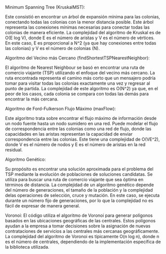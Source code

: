 Minimum Spanning Tree (KruskalMST):

Este consistió en encontrar un árbol de expansión mínima para las colonias, conectando todas las colonias con la menor distancia posible. Este árbol representa las conexiones mínimas necesarias para conectar todas las colonias de manera eficiente. La complejidad del algoritmo de Kruskal es de O(E log V), donde E es el número de aristas y V es el número de vértices. En este caso, E es proporcional a N^2 (ya que hay conexiones entre todas las colonias) y V es el número de colonias (N).

Algoritmo del Vecino más Cercano (findShortestTSPNearestNeighbor):

El algoritmo de Nearest Neighbour se basó en encontrar una ruta de comercio viajante (TSP) utilizando el enfoque del vecino más cercano. La ruta encontrada representa el camino más corto que un mensajero podría tomar para visitar todas las colonias exactamente una vez y regresar al punto de partida. La complejidad de este algoritmo es O(N^2) ya que, en el peor de los casos, cada colonia se compara con todas las demás para encontrar la más cercana.

Algoritmo de Ford-Fulkerson Flujo Máximo (maxFlow):

Este algoritmo trata sobre encontrar el flujo máximo de información desde un nodo fuente hasta un nodo sumidero en una red. Puede modelar el flujo de correspondencia entre las colonias como una red de flujo, donde las capacidades en las aristas representan la capacidad de enviar correspondencia entre las colonias. Este tiene una complejidad de O(VE^2), donde V es el número de nodos y E es el número de aristas en la red residual.

Algoritmo Genético:

Su propósito es encontrar una solución aproximada para el problema del TSP mediante la evolución de poblaciones de soluciones candidatas. Se utiliza para buscar una ruta de comercio viajante que sea óptima en términos de distancia. La complejidad de un algoritmo genético depende del número de generaciones, el tamaño de la población y la complejidad delas operaciones de selección, cruce y mutación. En este caso, se ejecuta durante un número fijo de generaciones, por lo que la complejidad no es fácil de expresar de manera general. 

Voronoi:
El código utiliza el algoritmo de Voronoi para generar polígonos basados en las ubicaciones geográficas de las centrales. Estos polígonos ayudan a la empresa a tomar decisiones sobre la asignación de nuevas contrataciones de servicios a las centrales más cercanas geográficamente. La complejidad del algoritmo de Voronoi es típicamente O(n log n), donde n es el número de centrales, dependiendo de la implementación específica de la biblioteca utilizada.
